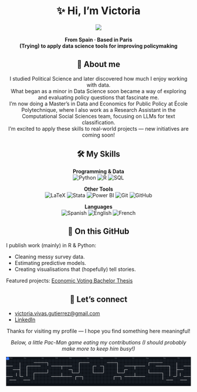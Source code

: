 <div align="center">

# ✨ Hi, I’m Victoria  

<img src="https://media.giphy.com/media/JIX9t2j0ZTN9S/giphy.gif" width="200" />

**From Spain · Based in Paris**  
**(Trying) to apply data science tools for improving policymaking**  

## 🌱 About me  

I studied Political Science and later discovered how much I enjoy working with data.  
What began as a minor in Data Science soon became a way of exploring and evaluating policy questions that fascinate me.  
I’m now doing a Master’s in Data and Economics for Public Policy at École Polytechnique, where I also work as a Research Assistant in the Computational Social Sciences team, focusing on LLMs for text classification.  
I’m excited to apply these skills to real-world projects — new initiatives are coming soon!

  
## 🛠 My Skills  

**Programming & Data**  
![Python](https://img.shields.io/badge/Python-3776AB?style=for-the-badge&logo=python&logoColor=white) ![R](https://img.shields.io/badge/R-276DC3?style=for-the-badge&logo=r&logoColor=white) ![SQL](https://img.shields.io/badge/SQL-336791?style=for-the-badge&logo=postgresql&logoColor=white)

**Other Tools**  
![LaTeX](https://img.shields.io/badge/LaTeX-008080?style=for-the-badge&logo=latex&logoColor=white) ![Stata](https://img.shields.io/badge/Stata-1E90FF?style=for-the-badge&logo=stata&logoColor=white) ![Power BI](https://img.shields.io/badge/Power%20BI-F2C811?style=for-the-badge&logo=powerbi&logoColor=black) ![Git](https://img.shields.io/badge/Git-F05032?style=for-the-badge&logo=git&logoColor=white) ![GitHub](https://img.shields.io/badge/GitHub-181717?style=for-the-badge&logo=github&logoColor=white)  

**Languages**  
![Spanish](https://img.shields.io/badge/Spanish-Native-red?style=for-the-badge) ![English](https://img.shields.io/badge/English-C2-blue?style=for-the-badge) ![French](https://img.shields.io/badge/French-B2-lightgrey?style=for-the-badge)  

</div>

<div align="center">
  
## 📂 On this GitHub  

</div>

I publish work (mainly) in R & Python:  
- Cleaning messy survey data.
- Estimating predictive models.  
- Creating visualisations that (hopefully) tell stories.

Featured projects: [Economic Voting Bachelor Thesis](https://github.com/victoriavivass/EconomicVoting_Analysis)  

<div align="center">

## 💌 Let’s connect  

</div>

- [victoria.vivas.gutierrez@gmail.com](mailto:victoria.vivas.gutierrez@gmail.com)  
- [LinkedIn](https://www.linkedin.com/in/mar%C3%ADa-victoria-vivas-guti%C3%A9rrez-a5aa95252/)  

<div align="center">
  
Thanks for visiting my profile — I hope you find something here meaningful!

*Below, a little Pac-Man game eating my contributions (I should probably make more to keep him busy!)*

<img
  alt="Pac-Man contribution graph"
  src="https://raw.githubusercontent.com/victoriavivass/victoriavivass/output/pacman-contribution-graph-dark.svg"
  width="700"
/>

</div>


